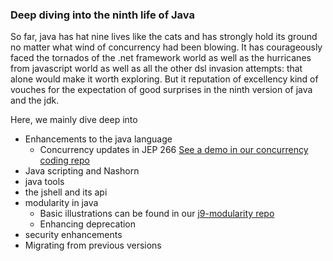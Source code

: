 ### Deep diving into the ninth life of Java

So far, java has hat nine lives like the cats and has strongly hold its ground no matter what wind of concurrency had been blowing.
It has courageously faced the tornados of the .net framework world as well as the hurricanes from javascript world as well as all the other dsl invasion attempts: that alone would make it worth exploring. But it reputation of excellency kind of vouches for the expectation of good surprises in the ninth version of java and the jdk.

Here, we mainly dive deep into

* Enhancements to the java language
  * Concurrency updates in JEP 266 [See a demo in our concurrency coding repo](https://github.com/alainlompo/concurrent-coding/commit/0f5079a923671e3e5f2f9728507cccc7d1c8217d)
* Java scripting and Nashorn
* java tools
* the jshell and its api
* modularity in java
  * Basic illustrations can be found in our [j9-modularity repo](https://github.com/alainlompo/j9-modularity/tree/master)
  * Enhancing deprecation
* security enhancements
* Migrating from previous versions
